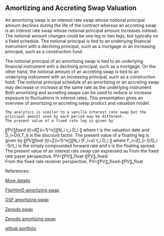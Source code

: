 ## Amortizing and Accreting Swap Valuation

An amortizing swap is an interest rate swap whose notional principal amount declines during the life of the contract whereas an accreting swap is an interest rate swap whose notional principal amount increases instead. The notional amount changes could be one leg or two legs, but typically on a fixed schedule. The notional principal is tied to an underlying financial instrument with a declining principal, such as a mortgage or an increasing principal, such as a construction fund. 

The notional principal of an amortizing swap is tied to an underlying financial instrument with a declining principal, such as a mortgage. On the other hand, the notional amount of an accreting swap  is tied to an underlying instrument with an increasing principal, such as a construction fund. The notional principal schedule of an amortizing or an accreting swap may decrease or increase at the same rate as the underlying instrument. Both amortizing and accreting swaps can be used to reduce or increase exposure to fluctuations in interest rates. This presentation gives an overview of amortizing or accreting swap product and valuation model. 

	The analytics is similar to a vanilla interest rate swap but the principal amount used by each period may be different.
	The present value of a fixed rate leg is given by

〖PV〗_fixed (t)=R∑_(i=1)^n▒〖N_i τ_i D_i 〗
where t is the valuation date and D_i=D(t,T_i) is the discount factor.
	The present value of a floating leg is given by
〖PV〗_float (t)=∑_(i=1)^n▒〖N_i (F_i+s) τ_i D_i 〗
where F_i=(D_(i-1)/D_i -1)/τ_i is the simply compounded forward rate and s is the floating spread.
	The present value of an interest rate swap can expressed as
	From the fixed rate payer perspective, PV=〖PV〗_float-〖PV〗_fixed		
	From the fixed rate receiver perspective, PV=〖PV〗_fixed-〖PV〗_float



References:

		
[More details](./IrAmortizingSwap-26.pdf)
 
[FlipHtml5 amortizing swap](https://fliphtml5.com/download/download-pdf-file.php?str=x0DZh9GTud3bENXamITO3gDN3ITPkl0av9mY)
 
[OSF amortizing swap](https://osf.io/mgc83/download)

[Zenodo swap](https://zenodo.org/record/6546723#.YpDu3qgpDq4)

[Zenodo amortizing swap](https://zenodo.org/record/5771045/files/Zenodo-IrAmortizingSwap.pdf)

[github portfolio](https://github.com/cfrm17/PortfolioAcquisition)

